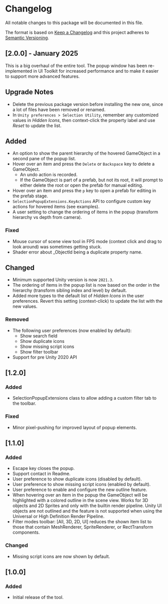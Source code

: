 # Changelog

All notable changes to this package will be documented in this file.

The format is based on [Keep a Changelog](http://keepachangelog.com/en/1.0.0/)
and this project adheres to [Semantic Versioning](http://semver.org/spec/v2.0.0.html).

## [2.0.0] - January 2025

This is a big overhaul of the entire tool. The popup window has been re-implemented in UI Toolkit for increased
performance and to make it easier to support more advanced features.

## Upgrade Notes
- Delete the previous package version before installing the new one, since a lot of files have been removed or renamed.
- In `Unity preferences > Selection Utility`, remember any customized values in _Hidden Icons_, 
  then context-click the property label and use _Reset_ to update the list.

## Added

- An option to show the parent hierarchy of the hovered GameObject in a second pane of the popup list.
- Hover over an item and press the `Delete` or `Backspace` key to delete a GameObject. 
  - An undo action is recorded.
  - If the GameObject is part of a prefab, but not its root, it will prompt to either delete the root or open the prefab for manual editing.
- Hover over an item and press the `p` key to open a prefab for editing in the prefab stage.
- `SelectionPopupExtensions.KeyActions` API to configure custom key actions for hovered items (see examples).
- A user setting to change the ordering of items in the popup (transform hierarchy vs depth from camera).

### Fixed

- Mouse cursor of scene view tool in FPS mode (context click and drag to look around) was sometimes getting stuck.
- Shader error about _ObjectId being a duplicate property name.

## Changed

- Minimum supported Unity version is now `2021.3`.
- The ordering of items in the popup list is now based on the order in the hierarchy (transform sibling index and level) by default.
- Added more types to the default list of _Hidden Icons_ in the user preferences. 
  Revert this setting (context-click) to update the list with the new values.

### Removed

- The following user preferences (now enabled by default):
    - Show search field
    - Show duplicate icons
    - Show missing script icons
    - Show filter toolbar
- Support for pre Unity 2020 API

## [1.2.0]

### Added

- SelectionPopupExtensions class to allow adding a custom filter tab to the toolbar.

### Fixed

- Minor pixel-pushing for improved layout of popup elements.

## [1.1.0]

### Added

- Escape key closes the popup.
- Support contact in Readme.
- User preference to show duplicate icons (disabled by default).
- User preference to show missing script icons (enabled by default).
- User preference to enable and configure the new outline feature.
- When hovering over an item in the popup the GameObject will be highlighted
  with a colored outline in the scene view. Works for 3D objects and 2D Sprites
  and only with the builtin render pipeline. Unity UI objects are not outlined
  and the feature is not supported when using the Universal or High Definition Render Pipeline.
- Filter modes toolbar: [All, 3D, 2D, UI] reduces the shown item list to those that
  contain MeshRenderer, SpriteRenderer, or RectTransform components.

### Changed

- Missing script icons are now shown by default.

## [1.0.0]

### Added

- Initial release of the tool.
